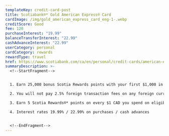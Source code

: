 ```yaml
---
templateKey: credit-card-post
title: Scotiabank®* Gold American Express® Card
cardImage: /img/gold_american_express_card_eng-1-.webp
creditScore: Good
fee: 120
purchaseInterest: "19.99"
balanceTransferInterest: "22.99"
cashAdvanceInterest: "22.99"
userCategory: personal
cardCategory: rewards
rewardType: travel
href: https://www.scotiabank.com/ca/en/personal/credit-cards/american-express/gold-card.html
summaryDescription: >-
  <!--StartFragment-->


  1. Earn 25,000 bonus Scotia Rewards points with your first $1,000 in everyday purchases in first 3 months.\

  2. You will not pay 2.5% foreign transaction fees on any foreign currency purchases, including online shopping and when travelling abroad. Only the exchange rate applies.\

  3. Earn 5 Scotia Rewards®* points on every $1 CAD you spend on eligible purchases.\

  4. Interest rates 19.99% / 22.99% on purchases / cash advances


  <!--EndFragment-->
---
```

